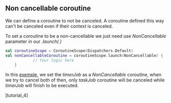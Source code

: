 ## Non cancellable coroutine

We can define a coroutine to not be canceled. A coroutine defined this way can't be
canceled even if their context is canceled. 

To set a coroutine to be a non-cancellable we just need use *NonCancellable* parameter
in our *.launch( )*

```kotlin
val coroutineScope = CoroutineScope(Dispatchers.Default)
val nonCancellableCoroutine = coroutineScope.launch(NonCancellable) {
            // Your logic here
    }
```

In this [exemple](), we set the *timerJob* as a *NonCancellable* coroutine, when we try to
cancel both of then, only *taskJob* coroutine will be canceled while *timerJob* will finish
to be executed.

[tutorial_4]
